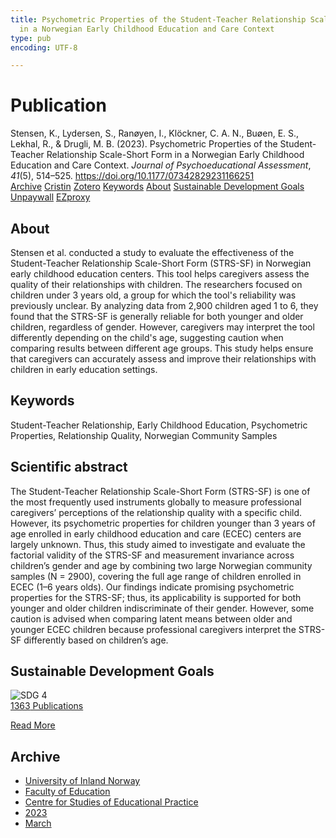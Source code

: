 ```yaml
---
title: Psychometric Properties of the Student-Teacher Relationship Scale-Short Form
  in a Norwegian Early Childhood Education and Care Context
type: pub
encoding: UTF-8

---
```

<h1>Publication</h1>
<article id="csl-bib-container-NVREQGTS" class="csl-bib-container">
  <div class="csl-bib-body"> <div class="csl-entry">Stensen, K., Lydersen, S., Ranøyen, I., Klöckner, C. A. N., Buøen, E. S., Lekhal, R., &#38; Drugli, M. B. (2023). Psychometric Properties of the Student-Teacher Relationship Scale-Short Form in a Norwegian Early Childhood Education and Care Context. <i>Journal of Psychoeducational Assessment</i>, <i>41</i>(5), 514–525. <a href="https://doi.org/10.1177/07342829231166251">https://doi.org/10.1177/07342829231166251</a></div> </div>
  <div class="csl-bib-buttons">
    <a href="#taxonomy-article-NVREQGTS" alt="archive" class="csl-bib-button">Archive</a>
    <a href="https://app.cristin.no/results/show.jsf?id=2138226" alt="Cristin" class="csl-bib-button">Cristin</a>
    <a href="http://zotero.org/groups/5881554/items/NVREQGTS" alt="Zotero" class="csl-bib-button">Zotero</a>
    <a href="#keywords-article-NVREQGTS" alt="keywords" class="csl-bib-button">Keywords</a>
    <a href="#about-article-NVREQGTS" alt="about_pub" class="csl-bib-button">About</a>
    <a href="#sdg-article-NVREQGTS" alt="sdg" class="csl-bib-button">Sustainable Development Goals</a>
    <a href="https://journals.sagepub.com/doi/pdf/10.1177/07342829231166251" alt="Unpaywall" class="csl-bib-button">Unpaywall</a>
    <a href="https://journals.sagepub.com/doi/pdf/10.1177/07342829231166251" alt="EZproxy" class="csl-bib-button">EZproxy</a>
  </div>
  <div id="csl-bib-meta-container-NVREQGTS"></div>
</article>
<div id="csl-bib-meta-NVREQGTS" class="csl-bib-meta">
  <article id="about-article-NVREQGTS" class="about_pub-article">
    <h1>About</h1>
    Stensen et al. conducted a study to evaluate the effectiveness of the Student-Teacher Relationship Scale-Short Form (STRS-SF) in Norwegian early childhood education centers. This tool helps caregivers assess the quality of their relationships with children. The researchers focused on children under 3 years old, a group for which the tool's reliability was previously unclear. By analyzing data from 2,900 children aged 1 to 6, they found that the STRS-SF is generally reliable for both younger and older children, regardless of gender. However, caregivers may interpret the tool differently depending on the child's age, suggesting caution when comparing results between different age groups. This study helps ensure that caregivers can accurately assess and improve their relationships with children in early education settings.
  </article>
  <article id="keywords-article-NVREQGTS" class="keywords-article">
    <h1>Keywords</h1>
    Student-Teacher Relationship, Early Childhood Education, Psychometric Properties, Relationship Quality, Norwegian Community Samples
  </article>
  <article id="abstract-article-NVREQGTS" class="abstract-article">
    <h1>Scientific abstract</h1>
    The Student-Teacher Relationship Scale-Short Form (STRS-SF) is one of the most frequently used 
instruments globally to measure professional caregivers’ perceptions of the relationship quality 
with a specific child. However, its psychometric properties for children younger than 3 years of 
age enrolled in early childhood education and care (ECEC) centers are largely unknown. Thus, this 
study aimed to investigate and evaluate the factorial validity of the STRS-SF and measurement 
invariance across children’s gender and age by combining two large Norwegian community 
samples (N = 2900), covering the full age range of children enrolled in ECEC (1–6 years olds). Our 
findings indicate promising psychometric properties for the STRS-SF; thus, its applicability is 
supported for both younger and older children indiscriminate of their gender. However, some 
caution is advised when comparing latent means between older and younger ECEC children 
because professional caregivers interpret the STRS-SF differently based on children’s age.
  </article>
  <article id="sdg-article-NVREQGTS" class="sdg-article">
    <h1>Sustainable Development Goals</h1>
    <div class="sdg-container"><div id="sdg4" class="sdg">
        <img src="{{< params subfolder >}}images/sdg/sdg04_en.png" class="image" alt="SDG 4">
        <div class="sdg-overlay">
          <a href="{{< params subfolder >}}en/archive/?sdg=4#archive" class="sdg-publication-count"><span>1363</span> Publications</a>
          <p><a href="https://sdgs.un.org/goals/goal4" class="sdg-read-more">Read More</a></p>
        </div>
      </div></div>
  </article>
  <article id="taxonomy-article-NVREQGTS" class="taxonomy-article">
    <h1>Archive</h1>
    <ul>
      <li><a href="{{< params subfolder >}}en/archive/?key=3DCRN523">University of Inland Norway</a></li>
      <li><a href="{{< params subfolder >}}en/archive/?key=WYNZA47F">Faculty of Education</a></li>
      <li><a href="{{< params subfolder >}}en/archive/?key=G3SEU2Z2">Centre for Studies of Educational Practice</a></li>
      <li><a href="{{< params subfolder >}}en/archive/?key=GXY3EJVE">2023</a></li>
      <li><a href="{{< params subfolder >}}en/archive/?key=R362XEVB">March</a></li>
    </ul>
  </article>
</div>

